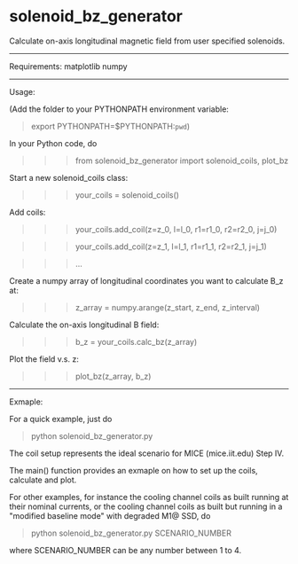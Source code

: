 # solenoid_bz_generator
Calculate on-axis longitudinal magnetic field from user specified solenoids.

-----
Requirements:
  matplotlib
  numpy

------
Usage:

  (Add the folder to your PYTHONPATH environment variable: 
  > export PYTHONPATH=$PYTHONPATH:`pwd`)

  In your Python code, do 
    
  >>> from solenoid_bz_generator import solenoid_coils, plot_bz
  
  Start a new solenoid_coils class:
    
  >>> your_coils = solenoid_coils()
  
  Add coils:
    
  >>> your_coils.add_coil(z=z_0, l=l_0, r1=r1_0, r2=r2_0, j=j_0)
    
  >>> your_coils.add_coil(z=z_1, l=l_1, r1=r1_1, r2=r2_1, j=j_1)
    
  >>> ...
  
  Create a numpy array of longitudinal coordinates you want to calculate B_z at:
    
  >>> z_array = numpy.arange(z_start, z_end, z_interval)
  
  Calculate the on-axis longitudinal B field:
    
  >>> b_z = your_coils.calc_bz(z_array)
  
  Plot the field v.s. z:
    
  >>> plot_bz(z_array, b_z)

------
Exmaple:

  For a quick example, just do 
  
  > python solenoid_bz_generator.py

  The coil setup represents the ideal scenario for MICE (mice.iit.edu) Step IV.

  The main() function provides an exmaple on how to set up the coils, calculate
  and plot.

  For other examples, for instance the cooling channel coils as built running 
  at their nominal currents, or the cooling channel coils as built but running
  in a "modified baseline mode" with degraded M1@ SSD, do

  > python solenoid_bz_generator.py SCENARIO_NUMBER

  where SCENARIO_NUMBER can be any number between 1 to 4. 
